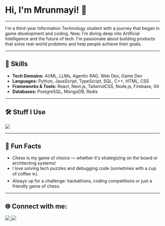 # Hi, I'm Mrunmayi! 👋

---

I'm a third-year Information Technology student with a journey that began in game development and coding. Now, I'm diving deep into Artificial Intelligence and the future of tech. I'm passionate about building products that solve real-world problems and help people achieve their goals.

---

## 🚀 Skills

- **Tech Domains:** AI/ML, LLMs, Agentic RAG, Web Dev, Game Dev  
- **Languages:** Python, JavaScript, TypeScript, SQL, C++, HTML, CSS   
- **Frameworks & Tools:** React, Next.js, TailwindCSS, Node.js, Firebase, Git  
- **Databases:** PostgreSQL, MongoDB, Redis 

---

## 🛠️ Stuff I Use

  <p align="left">
  <img src="https://skillicons.dev/icons?i=python,cpp,js,ts,html,css,react,nodejs,nextjs,tailwindcss,postgres,mongodb,redis,firebase,git,github,vscode,figma,postman" />
</p>


---

## 🧩 Fun Facts
- Chess is my game of choice — whether it's strategizing on the board or architecting systems!
- I love solving tech puzzles and debugging code (sometimes with a cup of coffee ☕).
- Always up for a challenge: hackathons, coding competitions or just a friendly game of chess.

---

## 🌐 Connect with me:

<p align="left">
  <a href="https://linkedin.com/in/mrunmayibhavsar" target="_blank">
    <img src="https://img.shields.io/badge/LINKEDIN-0077B5?style=for-the-badge&logo=linkedin&logoColor=white"/>
  </a>
  <a href="mailto:manu.bhavsar3@gmail.com" target="_blank">
    <img src="https://img.shields.io/badge/GMAIL-D14836?style=for-the-badge&logo=gmail&logoColor=white"/>
  </a>
</p>
